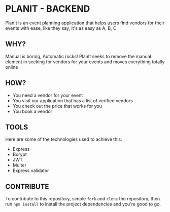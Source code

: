 # PLANIT - BACKEND
PlanIt is an event planning application that helps users find vendors for their events with ease, like they say, it's as easy as A, B, C

## WHY?
Manual is boring, Automatic rocks! PlanIt seeks to remove the manual element in seeking for vendors for your events and moves everything totally online

## HOW?
- You need a vendor for your event
- You visit our application that has a list of verified vendors 
- You check out the price that works for you
- You book a vendor

## TOOLS
Here are some of the technologies used to achieve this: 
- Express
- Bcrypt
- JWT
- Multer
- Express validator

## CONTRIBUTE
To contribute to this repository, simple `fork` and `clone` the repository, then run `npm install` to install the project dependencies and you're good to go.